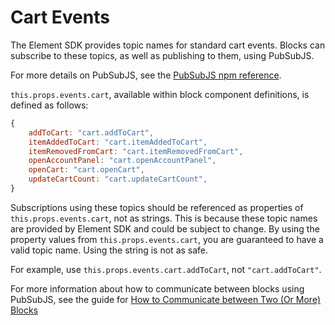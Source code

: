 # Cart Events

The Element SDK provides topic names for standard cart events. Blocks can subscribe to these topics, as well as publishing to them, using PubSubJS.

For more details on PubSubJS, see the [PubSubJS npm reference](https://www.npmjs.com/package/pubsub-js).

`this.props.events.cart`, available within block component definitions, is defined as follows:

```js
{
    addToCart: "cart.addToCart",
    itemAddedToCart: "cart.itemAddedToCart",
    itemRemovedFromCart: "cart.itemRemovedFromCart",
    openAccountPanel: "cart.openAccountPanel",
    openCart: "cart.openCart",
    updateCartCount: "cart.updateCartCount",
}
```

Subscriptions using these topics should be referenced as properties of `this.props.events.cart`, not as strings. This is because these topic names are provided by Element SDK and could be subject to change. By using the property values from `this.props.events.cart`, you are guaranteed to have a valid topic name. Using the string is not as safe.

For example, use `this.props.events.cart.addToCart`, not `"cart.addToCart"`.

For more information about how to communicate between blocks using PubSubJS, see the guide for [How to Communicate between Two (Or More) Blocks](/how-to/communicate-between-blocks/README.md)

